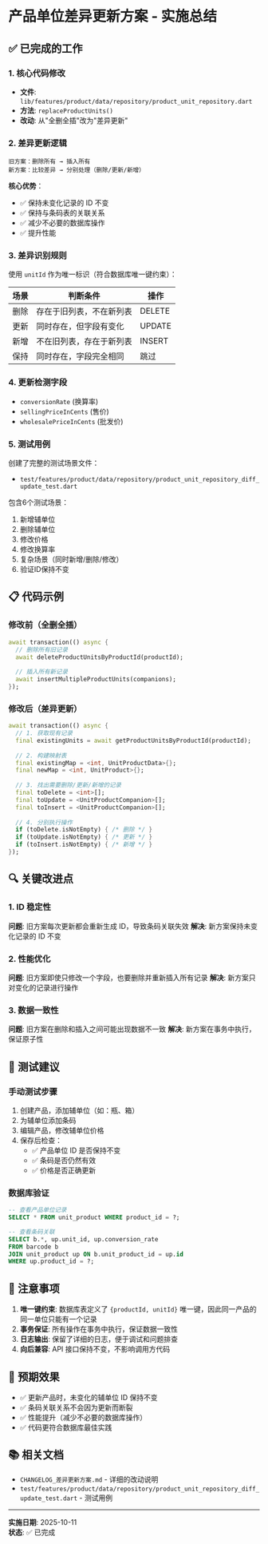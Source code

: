 # 产品单位差异更新方案 - 实施总结

## ✅ 已完成的工作

### 1. 核心代码修改
- **文件**: `lib/features/product/data/repository/product_unit_repository.dart`
- **方法**: `replaceProductUnits()`
- **改动**: 从"全删全插"改为"差异更新"

### 2. 差异更新逻辑

```
旧方案：删除所有 → 插入所有
新方案：比较差异 → 分别处理（删除/更新/新增）
```

**核心优势**：
- ✅ 保持未变化记录的 ID 不变
- ✅ 保持与条码表的关联关系
- ✅ 减少不必要的数据库操作
- ✅ 提升性能

### 3. 差异识别规则

使用 `unitId` 作为唯一标识（符合数据库唯一键约束）：

| 场景 | 判断条件 | 操作 |
|------|---------|------|
| 删除 | 存在于旧列表，不在新列表 | DELETE |
| 更新 | 同时存在，但字段有变化 | UPDATE |
| 新增 | 不在旧列表，存在于新列表 | INSERT |
| 保持 | 同时存在，字段完全相同 | 跳过 |

### 4. 更新检测字段
- `conversionRate` (换算率)
- `sellingPriceInCents` (售价)
- `wholesalePriceInCents` (批发价)

### 5. 测试用例
创建了完整的测试场景文件：
- `test/features/product/data/repository/product_unit_repository_diff_update_test.dart`

包含6个测试场景：
1. 新增辅单位
2. 删除辅单位
3. 修改价格
4. 修改换算率
5. 复杂场景（同时新增/删除/修改）
6. 验证ID保持不变

## 📋 代码示例

### 修改前（全删全插）
```dart
await transaction(() async {
  // 删除所有旧记录
  await deleteProductUnitsByProductId(productId);
  
  // 插入所有新记录
  await insertMultipleProductUnits(companions);
});
```

### 修改后（差异更新）
```dart
await transaction(() async {
  // 1. 获取现有记录
  final existingUnits = await getProductUnitsByProductId(productId);
  
  // 2. 构建映射表
  final existingMap = <int, UnitProductData>{};
  final newMap = <int, UnitProduct>{};
  
  // 3. 找出需要删除/更新/新增的记录
  final toDelete = <int>[];
  final toUpdate = <UnitProductCompanion>[];
  final toInsert = <UnitProductCompanion>[];
  
  // 4. 分别执行操作
  if (toDelete.isNotEmpty) { /* 删除 */ }
  if (toUpdate.isNotEmpty) { /* 更新 */ }
  if (toInsert.isNotEmpty) { /* 新增 */ }
});
```

## 🔍 关键改进点

### 1. ID 稳定性
**问题**: 旧方案每次更新都会重新生成 ID，导致条码关联失效
**解决**: 新方案保持未变化记录的 ID 不变

### 2. 性能优化
**问题**: 旧方案即使只修改一个字段，也要删除并重新插入所有记录
**解决**: 新方案只对变化的记录进行操作

### 3. 数据一致性
**问题**: 旧方案在删除和插入之间可能出现数据不一致
**解决**: 新方案在事务中执行，保证原子性

## 🧪 测试建议

### 手动测试步骤
1. 创建产品，添加辅单位（如：瓶、箱）
2. 为辅单位添加条码
3. 编辑产品，修改辅单位价格
4. 保存后检查：
   - ✅ 产品单位 ID 是否保持不变
   - ✅ 条码是否仍然有效
   - ✅ 价格是否正确更新

### 数据库验证
```sql
-- 查看产品单位记录
SELECT * FROM unit_product WHERE product_id = ?;

-- 查看条码关联
SELECT b.*, up.unit_id, up.conversion_rate 
FROM barcode b 
JOIN unit_product up ON b.unit_product_id = up.id 
WHERE up.product_id = ?;
```

## 📝 注意事项

1. **唯一键约束**: 数据库表定义了 `{productId, unitId}` 唯一键，因此同一产品的同一单位只能有一个记录
2. **事务保证**: 所有操作在事务中执行，保证数据一致性
3. **日志输出**: 保留了详细的日志，便于调试和问题排查
4. **向后兼容**: API 接口保持不变，不影响调用方代码

## 🎯 预期效果

- ✅ 更新产品时，未变化的辅单位 ID 保持不变
- ✅ 条码关联关系不会因为更新而断裂
- ✅ 性能提升（减少不必要的数据库操作）
- ✅ 代码更符合数据库最佳实践

## 📚 相关文档

- `CHANGELOG_差异更新方案.md` - 详细的改动说明
- `test/features/product/data/repository/product_unit_repository_diff_update_test.dart` - 测试用例

---

**实施日期**: 2025-10-11  
**状态**: ✅ 已完成
